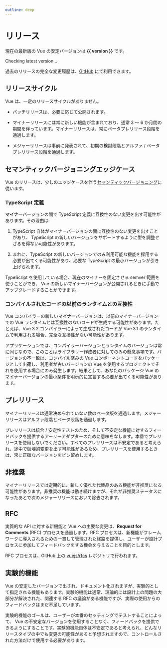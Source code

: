 ```yaml
---
outline: deep
---
```


<script setup>
import { onMounted } from 'vue'

let version = $ref()

onMounted(async () => {
  const res = await fetch('https://api.github.com/repos/vuejs/core/releases?per_page=1')
  version = (await res.json())[0].name
})
</script>

# リリース

<p v-if="version">
現在の最新版の Vue の安定バージョンは <strong>{{ version }}</strong> です。
</p>
<p v-else>
Checking latest version...
</p>

過去のリリースの完全な変更履歴は、[GitHub](https://github.com/vuejs/core/blob/main/CHANGELOG.md) にて利用できます。

## リリースサイクル

Vue は、一定のリリースサイクルがありません。

- パッチリリースは、必要に応じて公開されます。

- マイナーリリースには常に新しい機能が含まれており、通常 3 〜 6 か月間の期間を伴っています。マイナーリリースは、常にベータプレリリース段階を通過します。

- メジャーリリースは事前に発表されて、初期の検討段階とアルファ / ベータプレリリース段階を通過します。

## セマンティックバージョニングエッジケース

Vue のリリースは、少しのエッジケースを伴う[セマンティックバージョニング](https://semver.org/lang/ja/)に従います。

### TypeScript 定義

**マイナー**バージョンの間で TypeScript 定義に互換性のない変更を出す可能性があります。その理由は:

1. TypeScript 自体がマイナーバージョンの間に互換性のない変更を出すことがあり、 TypeScript の新しいバージョンをサポートするように型を調整せざるを得ない可能性があります。

2. まれに、TypeScript の新しいバージョンでのみ利用可能な機能を採用する必要が出てくる可能性があり、必要な TypeScript の最小バージョンが引き上げられます。

TypeScript を使用している場合、現在のマイナーを固定させる semver 範囲を使うことができ、 Vue の新しいマイナーバージョンが公開されるときに手動でアップグレードすることができます。

### コンパイルされたコードの以前のランタイムとの互換性

Vue コンパイラーの新しい**マイナー**バージョンは、以前のマイナーバージョンでの Vue ランタイムとは互換性のないコードが生成する可能性があります。たとえば、Vue 3.2 コンパイラーによって生成されたコードが Vue 3.1 のランタイムで利用される場合、完全な互換性がない可能性があります。

アプリケーションでは、コンパイラーバージョンとランタイムのバージョンは常に同じなので、このことはライブラリー作成者に対してのみの懸念事項です。バージョンの不一致は、コンパイル済みの Vue コンポーネントコードをパッケージとして出荷し、利用者が古いバージョンの Vue を使用するプロジェクトでそれを使用する場合にのみ発生します。結果として、あなたのパッケージ Vue のマイナーバージョンの最小条件を明示的に宣言する必要が出てくる可能性があります。

## プレリリース

マイナーリリースは通常決められていない数のベータ版を通過します。メジャーリリースはアルファ段階とベータ段階を通過します。

プレリリースは統合 / 安定性テストのため、そして不安定な機能に対するフィードバックを提供するアーリーアダプターのために意味をなします。本番でプレリリースを使用しないでください。すべてのプレリリースは不安定であると考えられ、途中で破壊的変更を出す可能性があるため、プレリリースを使用するときは、常に正確なバージョンをピン留めします。

## 非推奨

マイナーリリースでは定期的に、新しく優れた代替品のある機能が非推奨になる可能性があります。非推奨の機能は動き続けますが、それが非推奨ステータスになったあとで次のメジャーリリースにおいて除去されます。

## RFC

実質的な API に対する新機能と Vue への主要な変更は、**Request for Comments** (RFC) プロセスを通過します。RFC プロセスは、新機能がフレームワークに導入されるための一貫して管理された経路を提供し、ユーザーが設計プロセスに参加してフィードバックをする機会を与えることを目的とします。

RFC プロセスは、GitHub 上の [vuejs/rfcs](https://github.com/vuejs/rfcs) レポジトリで行われます。

## 実験的機能

Vue の安定したバージョンで出され、ドキュメント化されますが、実験的として指定される機能もあります。実験的機能は通常、理論的には設計上の問題の大部分が解決された、関連する RFC の議論がある機能ですが、実際の使用からのフィードバックはまだ不足しています。

実験的機能のゴールは、ユーザーが本番のセッティングでテストすることによって、 Vue の不安定なバージョンを使用することなく、フィードバックを提供できるようにすることです。実験的機能自体は不安定であると考えられ、どんなリリースタイプの中でも変更の可能性があると予想されますので、コントロールされた方法だけで使用する必要があります。
